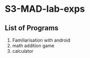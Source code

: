 # S3-MAD-lab-exps
## List of Programs
1. Familiarisation with android
2. math addition game
3. calculator

